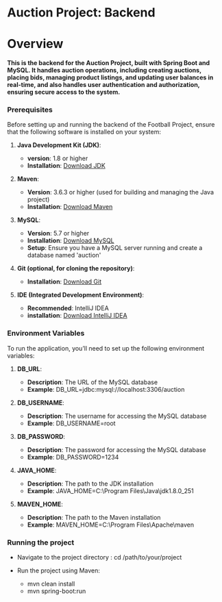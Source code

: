 # Auction Project: Backend

# Overview 
**This is the backend for the Auction Project, built with Spring Boot and MySQL. It handles auction operations, including creating auctions, placing bids, managing product listings, and updating user balances in real-time, and also handles user authentication and authorization, ensuring secure access to the system.**

### Prerequisites
Before setting up and running the backend of the Football Project, ensure that the following software is installed on your system:

1. **Java Development Kit (JDK)**:
   
    - **version**: 1.8 or higher
    - **Installation**: [Download JDK](https://www.oracle.com/java/technologies/downloads/?er=221886)
      
2. **Maven**:

   - **Version**: 3.6.3 or higher (used for building and managing the Java project)
   - **Installation**: [Download Maven](https://maven.apache.org/download.cgi)

3. **MySQL**:
   
   - **Version**: 5.7 or higher
   - **Installation**: [Download MySQL](https://dev.mysql.com/downloads/installer)
   - **Setup**: Ensure you have a MySQL server running and create a database named 'auction'

4. **Git (optional, for cloning the repository)**:
   
   - **Installation**: [Download Git](https://git-scm.com/downloads)

6. **IDE (Integrated Development Environment)**:
   
   - **Recommended**: IntelliJ IDEA
   - **installation**: [Download IntelliJ IDEA](https://www.jetbrains.com/idea/download/?section=windows)

### Environment Variables

To run the application, you’ll need to set up the following environment variables:

1. **DB_URL**:
   - **Description**: The URL of the MySQL database
   - **Example**: DB_URL=jdbc:mysql://localhost:3306/auction

2. **DB_USERNAME**:
   - **Description**: The username for accessing the MySQL database
   - **Example**: DB_USERNAME=root

3. **DB_PASSWORD**:
   - **Description**: The password for accessing the MySQL database
   - **Example**: DB_PASSWORD=1234

4. **JAVA_HOME**:
   - **Description**: The path to the JDK installation
   - **Example**: JAVA_HOME=C:\Program Files\Java\jdk1.8.0_251

5. **MAVEN_HOME**:
   - **Description**: The path to the Maven installation
   - **Example**: MAVEN_HOME=C:\Program Files\Apache\maven

### Running the project

- Navigate to the project directory : cd /path/to/your/project

- Run the project using Maven:
   - mvn clean install
   - mvn spring-boot:run
